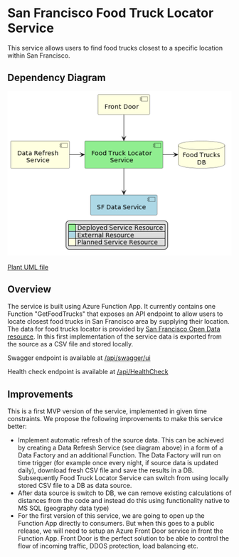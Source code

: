 # San Francisco Food Truck Locator Service
This service allows users to find food trucks closest to a specific location within San Francisco.

## Dependency Diagram
![Dependency Diagram as PNG](docs/dependency.diagram.png)

[Plant UML file](docs/dependency.diagram.puml)

## Overview
The service is built using Azure Function App. It currently contains one Function "GetFoodTrucks" that exposes an API endpoint to allow users to locate closest food trucks in San Francisco area by supplying their location. The data for food trucks locator is provided by [San Francisco Open Data resource](https://data.sfgov.org/Economy-and-Community/Mobile-Food-Facility-Permit/rqzj-sfat/data). In this first implementation of the service data is exported from the source as a CSV file and stored locally.

Swagger endpoint is available at [/api/swagger/ui]()

Health check endpoint is available at [/api/HealthCheck]()

## Improvements

This is a first MVP version of the service, implemented in given time constraints. We propose the following improvements to make this service better:

- Implement automatic refresh of the source data. This can be achieved by creating a Data Refresh Service (see diagram above) in a form of a Data Factory and an additional Function. The Data Factory will run on time trigger (for example once every night, if source data is updated daily), download fresh CSV file and save the results in a DB. Subsequently Food Truck Locator Service can switch from using locally stored CSV file to a DB as data source.
- After data source is switch to DB, we can remove existing calculations of distances from the code and instead do this using functionality native to MS SQL (geography data type)
- For the first version of this service, we are going to open up the Function App directly to consumers. But when this goes to a public release, we will need to setup an Azure Front Door service in front the Function App. Front Door is the perfect solution to be able to control the flow of incoming traffic, DDOS protection, load balancing etc.
